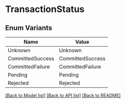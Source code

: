 # TransactionStatus

## Enum Variants

| Name | Value |
|---- | -----|
| Unknown | Unknown |
| CommittedSuccess | CommittedSuccess |
| CommittedFailure | CommittedFailure |
| Pending | Pending |
| Rejected | Rejected |


[[Back to Model list]](../README.md#documentation-for-models) [[Back to API list]](../README.md#documentation-for-api-endpoints) [[Back to README]](../README.md)


